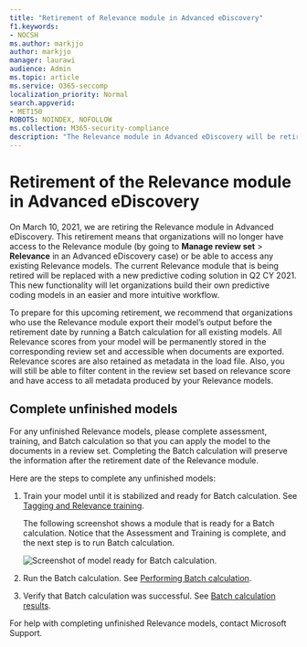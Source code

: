 ```yaml
---
title: "Retirement of Relevance module in Advanced eDiscovery"
f1.keywords:
- NOCSH
ms.author: markjjo
author: markjjo
manager: laurawi
audience: Admin
ms.topic: article
ms.service: O365-seccomp
localization_priority: Normal
search.appverid: 
- MET150
ROBOTS: NOINDEX, NOFOLLOW
ms.collection: M365-security-compliance
description: "The Relevance module in Advanced eDiscovery will be retired on March 10, 2021. This article explains what to do before Relevance is retired. Specifically, finishing any unfinished models by running Batch calculation so that you can retain the metadata from the model."
---
```


# Retirement of the Relevance module in Advanced eDiscovery

On March 10, 2021, we are retiring the Relevance module in Advanced eDiscovery. This retirement means that organizations will no longer have access to the Relevance module (by going to **Manage review set** > **Relevance** in an Advanced eDiscovery case) or be able to access any existing Relevance models. The current Relevance module that is being retired will be replaced with a new predictive coding solution in Q2 CY 2021. This new functionality will let organizations build their own predictive coding models in an easier and more intuitive workflow.

To prepare for this upcoming retirement, we recommend that organizations who use the Relevance module export their model’s output before the retirement date by running a Batch calculation for all existing models. All Relevance scores from your model will be permanently stored in the corresponding review set and accessible when documents are exported. Relevance scores are also retained as metadata in the load file. Also, you will still be able to filter content in the review set based on relevance score and have access to all metadata produced by your Relevance models.

## Complete unfinished models

For any unfinished Relevance models, please complete assessment, training, and Batch calculation so that you can apply the model to the documents in a review set. Completing the Batch calculation will preserve the information after the retirement date of the Relevance module.

Here are the steps to complete any unfinished models:

1. Train your model until it is stabilized and ready for Batch calculation. See [Tagging and Relevance training](tagging-and-relevance-training-in-advanced-ediscovery.md).

   The following screenshot shows a module that is ready for a Batch calculation. Notice that the Assessment and Training is complete, and the next step is to run Batch calculation.

   ![Screenshot of model ready for Batch calculation.](../media/ReadyForBatchCalculation.png)

2. Run the Batch calculation. See [Performing Batch calculation](track-relevance-analysis-in-advanced-ediscovery.md#performing-batch-calculation).

3. Verify that Batch calculation was successful. See [Batch calculation results](track-relevance-analysis-in-advanced-ediscovery.md#batch-calculation-results).

For help with completing unfinished Relevance models, contact Microsoft Support.
